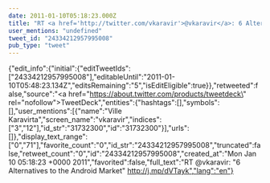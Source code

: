 ```yaml
---
date: 2011-01-10T05:18:23.000Z
title: "RT <a href='http://twitter.com/vkaravir'>@vkaravir</a>: 6 Alternatives to the Android Market http://j.mp/dVTayk″"
user_mentions: "undefined"
tweet_id: "24334212957995008"
pub_type: "tweet"
---
```

{"edit_info":{"initial":{"editTweetIds":["24334212957995008"],"editableUntil":"2011-01-10T05:48:23.134Z","editsRemaining":"5","isEditEligible":true}},"retweeted":false,"source":"<a href=\"https://about.twitter.com/products/tweetdeck\" rel=\"nofollow\">TweetDeck</a>","entities":{"hashtags":[],"symbols":[],"user_mentions":[{"name":"Ville Karavirta","screen_name":"vkaravir","indices":["3","12"],"id_str":"31732300","id":"31732300"}],"urls":[]},"display_text_range":["0","71"],"favorite_count":"0","id_str":"24334212957995008","truncated":false,"retweet_count":"0","id":"24334212957995008","created_at":"Mon Jan 10 05:18:23 +0000 2011","favorited":false,"full_text":"RT @vkaravir: \"6 Alternatives to the Android Market\" http://j.mp/dVTayk","lang":"en"}
